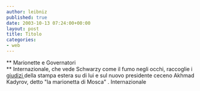 ```yaml
---
author: leibniz
published: true
date: 2003-10-13 07:24:00+00:00
layout: post
title: Titolo
categories:
- web
---
```


 **   Marionette e Governatori   
** Internazionale, che vede Schwarzy come   il fumo negli occhi, raccoglie i  [ giudizi ](http://www.internazionale.it/home/primopiano.php?id=4262)della stampa estera su di lui e sul nuovo presidente ceceno Akhmad Kadyrov, detto "la marionetta di Mosca" .
  Internazionale
